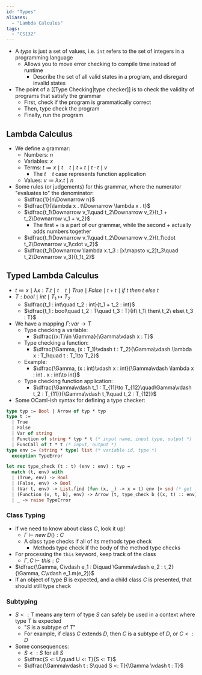 ```yaml
---
id: "Types"
aliases:
  - "Lambda Calculus"
tags:
  - "CS132"
---
```


- A _type_ is just a set of values, i.e. `int` refers to the set of integers in
  a programming language
  - Allows you to move error checking to compile time instead of runtime
    - Describe the set of all valid states in a program, and disregard invalid
      states
- The point of a [[Type Checking|type checker]] is to check the validity of
  programs that satisfy the grammar
  - First, check if the program is grammatically correct
  - Then, type check the program
  - Finally, run the program

## Lambda Calculus

- We define a grammar:
  - Numbers: $n$
  - Variables: $x$
  - Terms: $t\coloneqq x\mid t\quad t\mid t + t\mid t\cdot t\mid v$
    - The $t\quad t$ case represents function application
  - Values: $v\coloneqq \lambda x.t\mid n$
- Some rules (or judgements) for this grammar, where the numerator "evaluates
  to" the denominator:
  - $\dfrac{1}{n\Downarrow n}$
  - $\dfrac{1}{\lambda x . t\Downarrow \lambda x . t}$
  - $\dfrac{t_1\Downarrow v_1\quad t_2\Downarrow v_2}{t_1 + t_2\Downarrow v_1 +
    v_2}$
    - The first $+$ is a part of our grammar, while the second $+$ actually adds
      numbers together
  - $\dfrac{t_1\Downarrow v_1\quad t_2\Downarrow v_2}{t_1\cdot t_2\Downarrow v_1\cdot v_2}$
  - $\dfrac{t_1\Downarrow \lambda x.t_3 : [x\mapsto v_2]t_3\quad t_2\Downarrow v_3}{t_1t_2}$

## Typed Lambda Calculus

- $t\coloneqq x\mid \lambda x : T.t\mid t\quad t\mid True\mid False\mid t + t\mid
  if\ t\ then\ t\ else\ t$
- $T : bool\mid int\mid T_1\mapsto T_2$
  - $\dfrac{t_1 : int\quad t_2 : int}{t_1 + t_2 : int}$
  - $\dfrac{t_1 : bool\quad t_2 : T\quad t_3 : T}{if\ t_1\ then\ t_2\ else\ t_3 : T}$
- We have a mapping $\Gamma\colon var\to T$
  - Type checking a variable:
    - $\dfrac{(x:T)\in \Gamma}{\Gamma\vdash x : T}$
  - Type checking a function:
    - $\dfrac{\Gamma, (x : T_1)\vdash t : T_2}{\Gamma\vdash \lambda x : T_1\quad t : T_1\to T_2}$
  - Example:
    - $\dfrac{\Gamma, (x : int)\vdash x : int}{\Gamma\vdash \lambda x : int . x : int\to int}$
  - Type checking function application:
    - $\dfrac{\Gamma\vdash t_1 : T_{11}\to T_{12}\quad\Gamma\vdash t_2 : T_{11}}{\Gamma\vdash t_1\quad t_2 : T_{12}}$
- Some OCaml-ish syntax for defining a type checker:

```ocaml
type typ := Bool | Arrow of typ * typ
type t :=
  | True
  | False
  | Var of string
  | Function of string * typ * t (* input name, input type, output *)
  | FuncCall of t * t (* input, output *)
type env := (string * type) list (* variable id, type *)
  exception TypeError

let rec type_check (t : t) (env : env) : typ =
  match (t, env) with
  | (True, env) -> Bool
  | (False, env) -> Bool
  | (Var t, env) -> List.find (fun (x, _) -> x = t) env |> snd (* get first occurrence *)
  | (Function (x, t, b), env) -> Arrow (t, type_check b ((x, t) :: env))
  | _ -> raise TypeError
```

### Class Typing

- If we need to know about class $C$, look it up!
  - $\Gamma\vdash new\ D() : C$
  - A class type checks if all of its methods type check
    - Methods type check if the body of the method type checks
- For processing the `this` keyword, keep track of the class
  - $\Gamma, C\vdash this : C$
- $\dfrac{\Gamma, C\vdash e_1 : D\quad \Gamma\vdash e_2 : t_2}{\Gamma, C\vdash e_1.m(e_2)}$
- If an object of type $B$ is expected, and a child class $C$ is presented, that
  should still type check

### Subtyping

- $S <: T$ means any term of type $S$ can safely be used in a context where type
  $T$ is expected
  - "$S$ is a subtype of $T$"
  - For example, if class $C$ extends $D$, then $C$ is a subtype of $D$, or $C <: D$
- Some consequences:
  - $S <: S$ for all $S$
  - $\dfrac{S <: U\quad U <: T}{S <: T}$
  - $\dfrac{\Gamma\vdash t : S\quad S <: T}{\Gamma \vdash t : T}$
